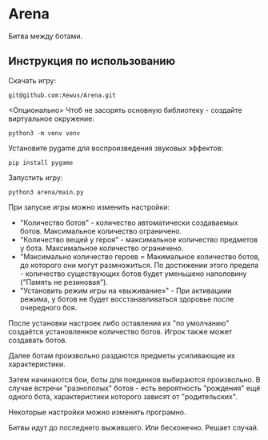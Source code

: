 # Arena

Битва между ботами.

## Инструкция по использованию
Скачать игру:
```
git@github.com:Xewus/Arena.git
```
<Опционально>
Чтоб не засорять основную библиотеку - создайте виртуальное окружение:
```
python3 -m venv venv
```
Установите pygame для воспроизведения звуковых эффектов:
```
pip install pygame
```
Запустить игру:
```
python3 arena/main.py
```


При запуске игры можно изменить настройки:
- "Количество ботов" - количество автоматически создаваемых ботов. Максимальное количество ограничено.
- "Количество вещей у героя" - максимальное количество предметов у бота. Максимальное количество ограничено.
- "Максимально количество героев = Макимальное количество ботов, до которого они могут размножиться.
    По достижении этого предела - количество существующих ботов будет уменьшено наполовину ("Память не резиновая").
 - "Установить режим игры на «выживание»" - При активациии режима, у ботов не будет восстанавливаться здоровье после очередного боя.
 
После установки настроек либо оставления их "по умолчанию" создаётся установленное количество ботов.
Игрок также может создавать ботов.

Далее ботам произвольно раздаются предметы усиливающие их характеристики.

Затем начинаются бои, боты для поединков выбираются произвольно. В случае встречи "разнополых" ботов - есть вероятность "рождения" ещё одного бота, характеристики которого зависят от "родительских". 

Некоторые настройки можно изменить програмно.

Битвы идут до последнего выжившего. Или бесконечно. Решает случай.
